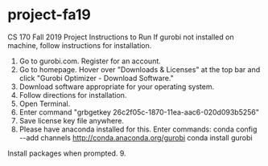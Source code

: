 # project-fa19
CS 170 Fall 2019 Project
Instructions to Run
If gurobi not installed on machine, follow instructions for installation.
1. Go to gurobi.com. Register for an account.
2. Go to homepage. Hover over "Downloads & Licenses" at the top bar and click "Gurobi Optimizer - Download Software."
3. Download software appropriate for your operating system.
4. Follow directions for installation.
5. Open Terminal.
6. Enter command "grbgetkey 26c2f05c-1870-11ea-aac6-020d093b5256"
7. Save license key file anywhere.
8. Please have anaconda installed for this. Enter commands:
conda config --add channels http://conda.anaconda.org/gurobi
conda install gurobi

Install packages when prompted.
9. 
